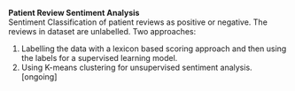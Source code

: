 **Patient Review Sentiment Analysis** <br>
Sentiment Classification of patient reviews as positive or negative. The reviews in dataset are unlabelled.
Two approaches:
1. Labelling the data with a lexicon based scoring approach and then using the labels for a supervised learning model.
2. Using K-means clustering for unsupervised sentiment analysis. [ongoing]
